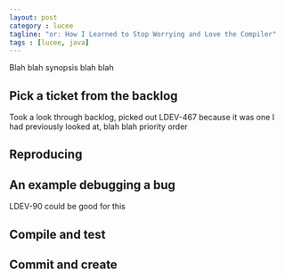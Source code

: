 ```yaml
---
layout: post
category : lucee
tagline: "or: How I Learned to Stop Worrying and Love the Compiler"
tags : [lucee, java]
---
```


Blah blah synopsis blah blah

## Pick a ticket from the backlog

Took a look through backlog, picked out LDEV-467 because it was one I had previously looked at, blah blah priority order

## Reproducing

## An example debugging a bug 

LDEV-90 could be good for this

## Compile and test

## Commit and create 
